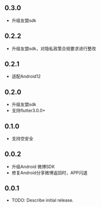 ## 0.3.0

* 升级友盟sdk

## 0.2.2

* 升级友盟sdk，对隐私政策合规要求进行整改

## 0.2.1

* 适配Android12

## 0.2.0

* 升级友盟sdk
* 支持flutter3.0.0+

## 0.1.0

* 支持空安全

## 0.0.2

* 升级Android 微博SDK
* 修复Android分享微博返回时，APP闪退

## 0.0.1

* TODO: Describe initial release.
